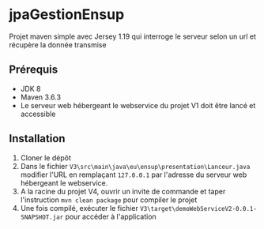 # jpaGestionEnsup

Projet maven simple avec Jersey 1.19 qui interroge le serveur selon un url et récupère la donnée transmise

## Prérequis

- JDK 8
- Maven 3.6.3
- Le serveur web hébergeant le webservice du projet V1 doit être lancé et accessible

## Installation

1. Cloner le dépôt
2. Dans le fichier `V3\src\main\java\eu\ensup\presentation\Lanceur.java` modifier l'URL en remplaçant `127.0.0.1` par l'adresse du serveur web hébergeant le webservice.
3. A la racine du projet V4, ouvrir un invite de commande et taper l'instruction `mvn clean package` pour compiler le projet
4. Une fois compilé, exécuter le fichier `V3\target\demoWebServiceV2-0.0.1-SNAPSHOT.jar` pour accéder à l'application
